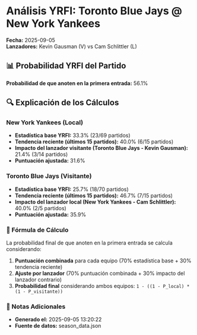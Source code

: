 # Análisis YRFI: Toronto Blue Jays @ New York Yankees

**Fecha:** 2025-09-05  
**Lanzadores:** Kevin Gausman (V) vs Cam Schlittler (L)

## 📊 Probabilidad YRFI del Partido

**Probabilidad de que anoten en la primera entrada:** 56.1%

## 🔍 Explicación de los Cálculos

### New York Yankees (Local)
- **Estadística base YRFI:** 33.3% (23/69 partidos)
- **Tendencia reciente (últimos 15 partidos):** 40.0% (6/15 partidos)
- **Impacto del lanzador visitante (Toronto Blue Jays - Kevin Gausman):** 21.4% (3/14 partidos)
- **Puntuación ajustada:** 31.6%

### Toronto Blue Jays (Visitante)
- **Estadística base YRFI:** 25.7% (18/70 partidos)
- **Tendencia reciente (últimos 15 partidos):** 46.7% (7/15 partidos)
- **Impacto del lanzador local (New York Yankees - Cam Schlittler):** 40.0% (2/5 partidos)
- **Puntuación ajustada:** 35.9%

### 📝 Fórmula de Cálculo

La probabilidad final de que anoten en la primera entrada se calcula considerando:
1. **Puntuación combinada** para cada equipo (70% estadística base + 30% tendencia reciente)
2. **Ajuste por lanzador** (70% puntuación combinada + 30% impacto del lanzador contrario)
3. **Probabilidad final** considerando ambos equipos: `1 - ((1 - P_local) * (1 - P_visitante))`

### 📌 Notas Adicionales

- **Generado el:** 2025-09-05 13:20:22
- **Fuente de datos:** season_data.json
